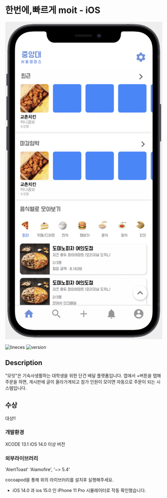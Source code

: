 
# 한번에,빠르게 moit - iOS

![메인 뷰](./Assets/HomeView.png)

![lineces](https://img.shields.io/github/license/jaeho0718/moti-ios)
![version](https://img.shields.io/badge/version-iOS14.0-blueviolet)

## Description
"모잇"은 기숙사생활하는 대학생을 위한 단건 배달 플랫폼입니다. 
앱에서 +버튼을 탭해 주문을 하면,
게시판에 글이 올라가게되고 참가 인원이 모이면 자동으로 주문이 되는 시스템입니다.

## 수상
대상!!

### 개발환경 

XCODE 13.1
iOS 14.0 이상 버전

### 외부라이브러리

'AlertToast'
'Alamofire', '~> 5.4'

cocoapod을 통해 위의 라이브러리를 설치후 실행해주세요.

- iOS 14.0 과 ios 15.0 인 iPhone 11 Pro 시뮬레이터로 작동 확인했습니다.
